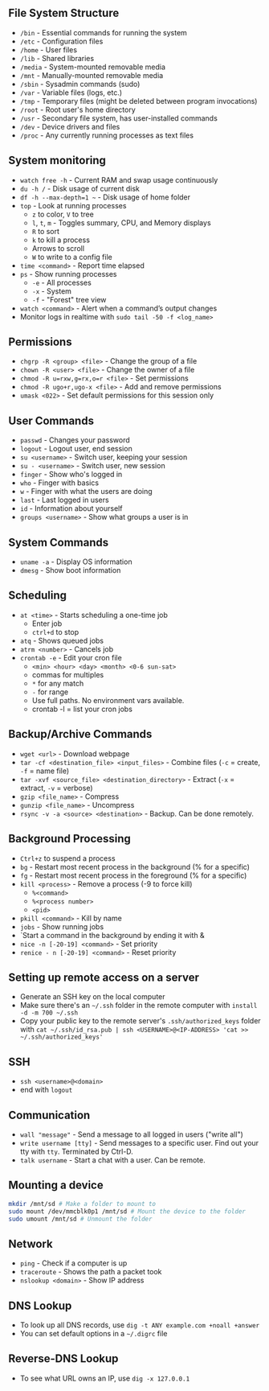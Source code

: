 ## File System Structure

* `/bin` - Essential commands for running the system
* `/etc` - Configuration files
* `/home` - User files
* `/lib` - Shared libraries
* `/media` - System-mounted removable media
* `/mnt` - Manually-mounted removable media
* `/sbin` - Sysadmin commands (sudo)
* `/var` - Variable files (logs, etc.)
* `/tmp` - Temporary files (might be deleted between program invocations)
* `/root` - Root user's home directory
* `/usr` - Secondary file system, has user-installed commands
* `/dev` - Device drivers and files
* `/proc` - Any currently running processes as text files

## System monitoring

* `watch free -h` - Current RAM and swap usage continuously
* `du -h /` - Disk usage of current disk
* `df -h --max-depth=1 ~` - Disk usage of home folder
* `top` - Look at running processes
    * `z` to color, `V` to tree
    * `l`, `t`, `m` - Toggles summary, CPU, and Memory displays
    * `R` to sort
    * `k` to kill a process
    * Arrows to scroll
    * `W` to write to a config file
* `time <command>` - Report time elapsed
* `ps` - Show running processes
    * `-e` - All processes
    * `-x` - System
    * `-f` - "Forest" tree view
* `watch <command>` - Alert when a command’s output changes
* Monitor logs in realtime with `sudo tail -50 -f <log_name>`

## Permissions

* `chgrp -R <group> <file>` - Change the group of a file
* `chown -R <user> <file>` - Change the owner of a file
* `chmod -R u=rxw,g=rx,o=r <file>` - Set permissions
* `chmod -R ugo+r,ugo-x <file>` - Add and remove permissions
* `umask <022>` - Set default permissions for this session only

## User Commands

* `passwd` - Changes your password
* `logout` - Logout user, end session
* `su <username>` - Switch user, keeping your session
* `su - <username>` - Switch user, new session
* `finger` - Show who's logged in
* `who` - Finger with basics
* `w` - Finger with what the users are doing
* `last` - Last logged in users
* `id` - Information about yourself
* `groups <username>` - Show what groups a user is in

## System Commands

* `uname -a` - Display OS information
* `dmesg` - Show boot information

## Scheduling

* `at <time>` - Starts scheduling a one-time job
    * Enter job
    * `ctrl+d` to stop
* `atq` - Shows queued jobs
* `atrm <number>` - Cancels job
* `crontab -e` - Edit your cron file
    * `<min> <hour> <day> <month> <0-6 sun-sat>`
    * commas for multiples
    * `*` for any match
    * `-` for range
    * Use full paths. No environment vars available.
    * crontab -l = list your cron jobs

## Backup/Archive Commands

* `wget <url>` - Download webpage
* `tar -cf <destination_file> <input_files>` - Combine files (`-c` = create, `-f` = name file)
* `tar -xvf <source_file> <destination_directory>` - Extract (`-x` = extract, `-v` = verbose)
* `gzip <file_name>` - Compress
* `gunzip <file_name>` - Uncompress
* `rsync -v -a <source> <destination>` - Backup. Can be done remotely.

## Background Processing

* `Ctrl+z` to suspend a process
* `bg` - Restart most recent process in the background (%<number> for a specific)
* `fg` - Restart most recent process in the foreground (%<number> for a specific)
* `kill <process>` - Remove a process (-9 to force kill)
    * `%<command>`
    * `%<process number>`
    * `<pid>`
* `pkill <command>` - Kill by name
* `jobs` - Show running jobs
* `Start a command in the background by ending it with &
* `nice -n [-20-19] <command>` - Set priority
* `renice - n [-20-19] <command>` - Reset priority

## Setting up remote access on a server

* Generate an SSH key on the local computer
* Make sure there's an `~/.ssh` folder in the remote computer with `install -d -m 700 ~/.ssh`
* Copy your public key to the remote server's `.ssh/authorized_keys` folder with `cat ~/.ssh/id_rsa.pub | ssh <USERNAME>@<IP-ADDRESS> 'cat >> ~/.ssh/authorized_keys'`

## SSH

* `ssh <username>@<domain>`
* end with `logout`

## Communication

* `wall "message"` - Send a message to all logged in users ("write all")
* `write username [tty]` - Send messages to a specific user. Find out your tty with `tty`. Terminated by Ctrl-D.
* `talk username` - Start a chat with a user. Can be remote. 

## Mounting a device

```bash
mkdir /mnt/sd # Make a folder to mount to
sudo mount /dev/mmcblk0p1 /mnt/sd # Mount the device to the folder
sudo umount /mnt/sd # Unmount the folder
```

## Network

* `ping` - Check if a computer is up
* `traceroute` - Shows the path a packet took
* `nslookup <domain>` - Show IP address

## DNS Lookup

* To look up all DNS records, use `dig -t ANY example.com +noall +answer`
* You can set default options in a `~/.digrc` file

## Reverse-DNS Lookup

* To see what URL owns an IP, use `dig -x 127.0.0.1`
